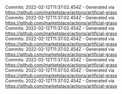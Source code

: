 Commits: 2022-02-12T11:37:02.454Z - Generated via https://github.com/marketplace/actions/artificial-grass
<br>
Commits: 2022-02-12T11:37:02.454Z - Generated via https://github.com/marketplace/actions/artificial-grass
<br>
Commits: 2022-02-12T11:37:02.454Z - Generated via https://github.com/marketplace/actions/artificial-grass
<br>
Commits: 2022-02-12T11:37:02.454Z - Generated via https://github.com/marketplace/actions/artificial-grass
<br>
Commits: 2022-02-12T11:37:02.454Z - Generated via https://github.com/marketplace/actions/artificial-grass
<br>
Commits: 2022-02-12T11:37:02.454Z - Generated via https://github.com/marketplace/actions/artificial-grass
<br>
Commits: 2022-02-12T11:37:02.454Z - Generated via https://github.com/marketplace/actions/artificial-grass
<br>
Commits: 2022-02-12T11:37:02.454Z - Generated via https://github.com/marketplace/actions/artificial-grass
<br>
